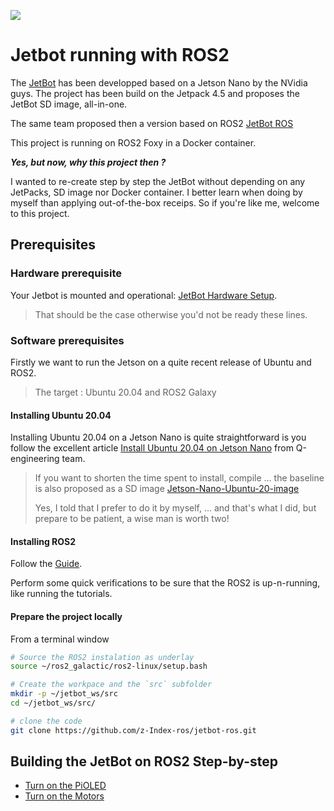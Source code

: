 ![](https://jetbot.org/master/images/jetbot_800x630.png)

# Jetbot running with ROS2

The [JetBot](https://jetbot.org/) has been developped based on a Jetson Nano by the NVidia guys. The project has been build on the Jetpack 4.5 and proposes the JetBot SD image, all-in-one.

The same team proposed then a version based on ROS2 [JetBot ROS](https://github.com/dusty-nv/jetbot_ros)

This project is running on ROS2 Foxy in a Docker container.

___Yes, but now, why this project then ?___

I wanted to re-create step by step the JetBot without depending on any JetPacks, SD image nor Docker container. 
I better learn when doing by myself than applying out-of-the-box receips.
So if you're like me, welcome to this project.


## Prerequisites

### Hardware prerequisite

Your Jetbot is mounted and operational: [JetBot Hardware Setup](https://jetbot.org/master/hardware_setup.html). 

> That should be the case otherwise you'd not be ready these lines.

### Software prerequisites
Firstly we want to run the Jetson on a quite recent release of Ubuntu and ROS2.

>The target : Ubuntu 20.04 and ROS2 Galaxy 

#### Installing Ubuntu 20.04

Installing Ubuntu 20.04 on a Jetson Nano is quite straightforward is you follow the excellent article [Install Ubuntu 20.04 on Jetson Nano](https://qengineering.eu/install-ubuntu-20.04-on-jetson-nano.html) from Q-engineering team.

> If you want to shorten the time spent to install, compile ... the baseline is also proposed as a SD image [Jetson-Nano-Ubuntu-20-image](https://github.com/Qengineering/Jetson-Nano-Ubuntu-20-image)
>
> Yes, I told that I prefer to do it by myself, ... and that's what I did, but prepare to be patient, a wise man is worth two!

#### Installing ROS2

Follow the [Guide](https://docs.ros.org/en/galactic/Installation/Ubuntu-Install-Binary.html).

Perform some quick verifications to be sure that the ROS2 is up-n-running, like running the tutorials.

#### Prepare the project locally

From a terminal window
``` bash
# Source the ROS2 instalation as underlay
source ~/ros2_galactic/ros2-linux/setup.bash

# Create the workpace and the `src` subfolder
mkdir -p ~/jetbot_ws/src
cd ~/jetbot_ws/src/

# clone the code
git clone https://github.com/z-Index-ros/jetbot-ros.git

```

## Building the JetBot on ROS2 Step-by-step

* [Turn on the PiOLED](./doc/PiOLED.md)
* [Turn on the Motors](./doc/motors.md)
